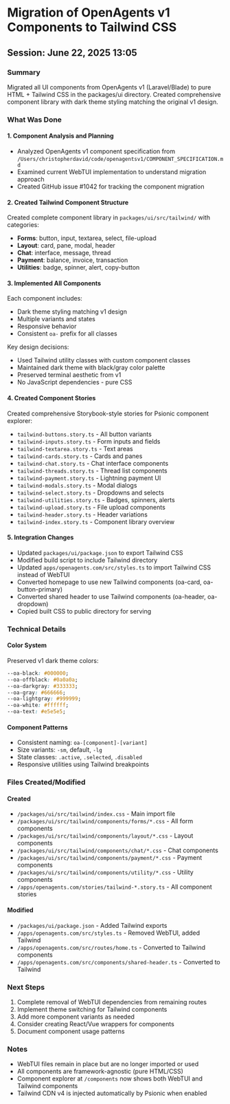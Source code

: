 # Migration of OpenAgents v1 Components to Tailwind CSS

## Session: June 22, 2025 13:05

### Summary
Migrated all UI components from OpenAgents v1 (Laravel/Blade) to pure HTML + Tailwind CSS in the packages/ui directory. Created comprehensive component library with dark theme styling matching the original v1 design.

### What Was Done

#### 1. Component Analysis and Planning
- Analyzed OpenAgents v1 component specification from `/Users/christopherdavid/code/openagentsv1/COMPONENT_SPECIFICATION.md`
- Examined current WebTUI implementation to understand migration approach
- Created GitHub issue #1042 for tracking the component migration

#### 2. Created Tailwind Component Structure
Created complete component library in `packages/ui/src/tailwind/` with categories:
- **Forms**: button, input, textarea, select, file-upload
- **Layout**: card, pane, modal, header  
- **Chat**: interface, message, thread
- **Payment**: balance, invoice, transaction
- **Utilities**: badge, spinner, alert, copy-button

#### 3. Implemented All Components
Each component includes:
- Dark theme styling matching v1 design
- Multiple variants and states
- Responsive behavior
- Consistent `oa-` prefix for all classes

Key design decisions:
- Used Tailwind utility classes with custom component classes
- Maintained dark theme with black/gray color palette
- Preserved terminal aesthetic from v1
- No JavaScript dependencies - pure CSS

#### 4. Created Component Stories
Created comprehensive Storybook-style stories for Psionic component explorer:
- `tailwind-buttons.story.ts` - All button variants
- `tailwind-inputs.story.ts` - Form inputs and fields
- `tailwind-textarea.story.ts` - Text areas
- `tailwind-cards.story.ts` - Cards and panes
- `tailwind-chat.story.ts` - Chat interface components
- `tailwind-threads.story.ts` - Thread list components
- `tailwind-payment.story.ts` - Lightning payment UI
- `tailwind-modals.story.ts` - Modal dialogs
- `tailwind-select.story.ts` - Dropdowns and selects
- `tailwind-utilities.story.ts` - Badges, spinners, alerts
- `tailwind-upload.story.ts` - File upload components
- `tailwind-header.story.ts` - Header variations
- `tailwind-index.story.ts` - Component library overview

#### 5. Integration Changes
- Updated `packages/ui/package.json` to export Tailwind CSS
- Modified build script to include Tailwind directory
- Updated `apps/openagents.com/src/styles.ts` to import Tailwind CSS instead of WebTUI
- Converted homepage to use new Tailwind components (oa-card, oa-button-primary)
- Converted shared header to use Tailwind components (oa-header, oa-dropdown)
- Copied built CSS to public directory for serving

### Technical Details

#### Color System
Preserved v1 dark theme colors:
```css
--oa-black: #000000;
--oa-offblack: #0a0a0a;
--oa-darkgray: #333333;
--oa-gray: #666666;
--oa-lightgray: #999999;
--oa-white: #ffffff;
--oa-text: #e5e5e5;
```

#### Component Patterns
- Consistent naming: `oa-[component]-[variant]`
- Size variants: `-sm`, default, `-lg`
- State classes: `.active`, `.selected`, `.disabled`
- Responsive utilities using Tailwind breakpoints

### Files Created/Modified

#### Created
- `/packages/ui/src/tailwind/index.css` - Main import file
- `/packages/ui/src/tailwind/components/forms/*.css` - All form components
- `/packages/ui/src/tailwind/components/layout/*.css` - Layout components
- `/packages/ui/src/tailwind/components/chat/*.css` - Chat components
- `/packages/ui/src/tailwind/components/payment/*.css` - Payment components
- `/packages/ui/src/tailwind/components/utility/*.css` - Utility components
- `/apps/openagents.com/stories/tailwind-*.story.ts` - All component stories

#### Modified
- `/packages/ui/package.json` - Added Tailwind exports
- `/apps/openagents.com/src/styles.ts` - Removed WebTUI, added Tailwind
- `/apps/openagents.com/src/routes/home.ts` - Converted to Tailwind components
- `/apps/openagents.com/src/components/shared-header.ts` - Converted to Tailwind

### Next Steps
1. Complete removal of WebTUI dependencies from remaining routes
2. Implement theme switching for Tailwind components
3. Add more component variants as needed
4. Consider creating React/Vue wrappers for components
5. Document component usage patterns

### Notes
- WebTUI files remain in place but are no longer imported or used
- All components are framework-agnostic (pure HTML/CSS)
- Component explorer at `/components` now shows both WebTUI and Tailwind components
- Tailwind CDN v4 is injected automatically by Psionic when enabled